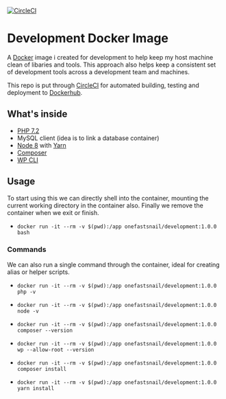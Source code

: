 [![CircleCI](https://circleci.com/gh/onefastsnail/development-docker-image.svg?style=svg)](https://circleci.com/gh/onefastsnail/development-docker-image)

# Development Docker Image

A [Docker](https://www.docker.com/) image i created for development to help keep my host machine clean of libaries and tools. This approach also helps keep a consistent set of development tools across a development team and machines.

This repo is put through [CircleCI](https://circleci.com) for automated building, testing and deployment to [Dockerhub](https://hub.docker.com/r/onefastsnail/development).

## What's inside

* [PHP 7.2](http://www.php.net/)
* MySQL client (idea is to link a database container)
* [Node 8](https://nodejs.org/en/) with [Yarn](https://yarnpkg.com/en/)
* [Composer](https://getcomposer.org/)
* [WP CLI](https://wp-cli.org/)

## Usage

To start using this we can directly shell into the container, mounting the current working directory in the container also. Finally we remove the container when we exit or finish.

* `docker run -it --rm -v $(pwd):/app onefastsnail/development:1.0.0 bash`

### Commands

We can also run a single command through the container, ideal for creating alias or helper scripts.

* `docker run -it --rm -v $(pwd):/app onefastsnail/development:1.0.0 php -v`
* `docker run -it --rm -v $(pwd):/app onefastsnail/development:1.0.0 node -v`
* `docker run -it --rm -v $(pwd):/app onefastsnail/development:1.0.0 composer --version`
* `docker run -it --rm -v $(pwd):/app onefastsnail/development:1.0.0 wp --allow-root --version`

* `docker run -it --rm -v $(pwd):/app onefastsnail/development:1.0.0 composer install`
* `docker run -it --rm -v $(pwd):/app onefastsnail/development:1.0.0 yarn install`